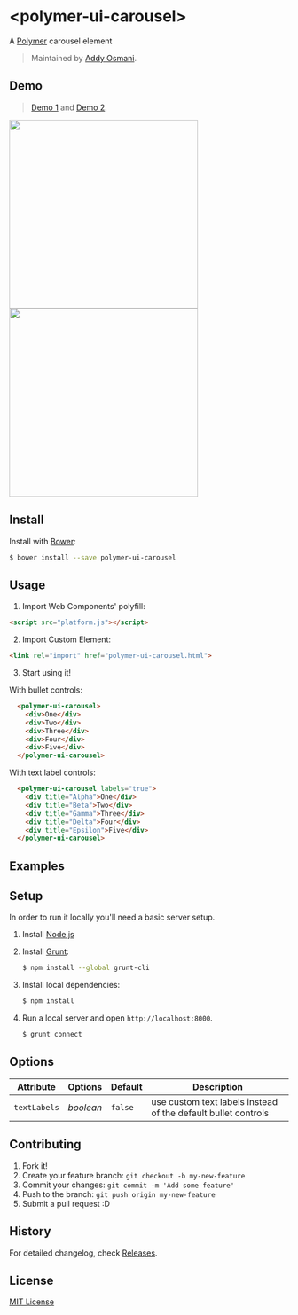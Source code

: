 # &lt;polymer-ui-carousel&gt;

A [Polymer](http://www.polymer-project.org) carousel element

> Maintained by [Addy Osmani](https://github.com/addyosmani).

## Demo

> [Demo 1](http://addyosmani.github.io/polymer-ui-carousel/smoke.html) and [Demo 2](http://addyosmani.github.io/polymer-ui-carousel/smoke-labels.html).

<img src="https://f.cloud.github.com/assets/110953/2293457/8f385680-a06d-11e3-89b3-1201463d92f5.png" width="340"/>

<img src="https://f.cloud.github.com/assets/110953/2293458/8f54146a-a06d-11e3-8f1b-c0ac1fe95d4b.png" width="340"/>


## Install

Install with [Bower](http://bower.io):

```sh
$ bower install --save polymer-ui-carousel
```

## Usage

1. Import Web Components' polyfill:

```html
<script src="platform.js"></script>
```

2. Import Custom Element:

```html
<link rel="import" href="polymer-ui-carousel.html">
```

3. Start using it!

With bullet controls:

```html
  <polymer-ui-carousel>
    <div>One</div>
    <div>Two</div>
    <div>Three</div>
    <div>Four</div>
    <div>Five</div>
  </polymer-ui-carousel>
```

With text label controls:

```html
  <polymer-ui-carousel labels="true">
    <div title="Alpha">One</div>
    <div title="Beta">Two</div>
    <div title="Gamma">Three</div>
    <div title="Delta">Four</div>
    <div title="Epsilon">Five</div>
  </polymer-ui-carousel>
```

## Examples


## Setup

In order to run it locally you'll need a basic server setup.

1. Install [Node.js](http://nodejs.org/download/)
2. Install [Grunt](http://gruntjs.com/):

    ```sh
    $ npm install --global grunt-cli
    ```

3. Install local dependencies:

    ```sh
    $ npm install
    ```

4. Run a local server and open `http://localhost:8000`.

    ```sh
    $ grunt connect
    ```

## Options

Attribute  | Options                   | Default             | Description
---        | ---                       | ---                 | ---
`textLabels`      | *boolean*                  | `false`               | use custom text labels instead of the default bullet controls


## Contributing

1. Fork it!
2. Create your feature branch: `git checkout -b my-new-feature`
3. Commit your changes: `git commit -m 'Add some feature'`
4. Push to the branch: `git push origin my-new-feature`
5. Submit a pull request :D

## History

For detailed changelog, check [Releases](https://github.com/addyosmani/polymer-ui-carousel/releases).

## License

[MIT License](http://opensource.org/licenses/MIT)
